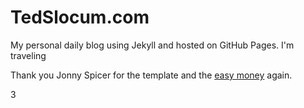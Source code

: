 # TedSlocum.com

My personal daily blog using Jekyll and hosted on GitHub Pages. I'm traveling

Thank you Jonny Spicer for the template and the [easy money](https://tedslocum.com/daily/2020/03/09/Thank-You-Jonny) again.

3
